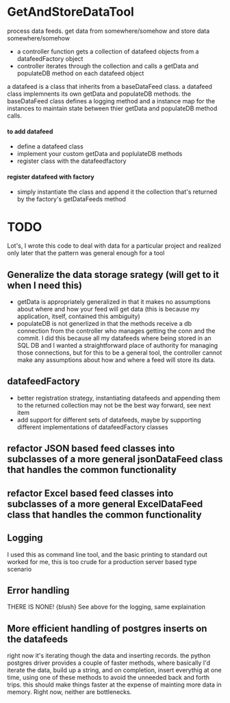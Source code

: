 # GetAndStoreDataTool

process data feeds. get data from somewhere/somehow and store data somewhere/somehow

* a controller function gets a collection of datafeed objects from a datafeedFactory object
* controller iterates through the collection and calls a getData and populateDB method on each datafeed object

a datafeed is a class that inherits from a baseDataFeed class. a datafeed class implemnents its own getData and populateDB methods. the baseDataFeed class defines a logging method and a instance map for the instances to 
maintain state between thier getData and populateDB method calls. 

#### to add datafeed
* define a datafeed class 
* implement your custom getData and poplulateDB methods
* register class with the datafeedfactory 

#### register datafeed with factory
* simply instantiate the class and append it the collection that's returned by the factory's getDataFeeds method

# TODO
Lot's, I wrote this code to deal with data for a particular project and realized only later that the pattern was general enough for a tool

## Generalize the data storage srategy (will get to it when I need this)
* getData is appropriately generalized in that it makes no assumptions about where and how your feed will get data (this is because my application, itself, contained this ambiguity)
* populateDB is not generlized in that the methods receive a db connection from the controller who manages getting the conn and the commit. I did this because all my datafeeds where being stored in an SQL DB and I wanted a straightforward place of authority for managing those connections, but for this to be a general tool, the controller cannot make any assumptions about how and where a feed will store its data.

## datafeedFactory 
* better registration strategy, instantiating datafeeds and appending them to the returned collection may not be the best way forward, see next item
*  add support for different sets of datafeeds, maybe by supporting different implementations of datafeedFactory classes

## refactor JSON based feed classes into subclasses of a more general jsonDataFeed class that handles the common functionality

## refactor Excel based feed classes into subclasses of a more general ExcelDataFeed class that handles the common functionality

## Logging
I used this as command line tool, and the basic printing to standard out worked for me, this is too crude for a production server based type scenario

## Error handling
THERE IS NONE! {blush}
See above for the logging, same explaination

## More efficient handling of postgres inserts on the datafeeds 
right now it's iterating though the data and inserting records. the python postgres driver provides a couple of faster methods, where basically I'd iterate the data, build up a string, and on completion, insert everythig at one time, using one of these methods to avoid the unneeded back and forth trips. this should make things faster at the expense of mainting more data in memory. Right now, neither are bottlenecks. 

